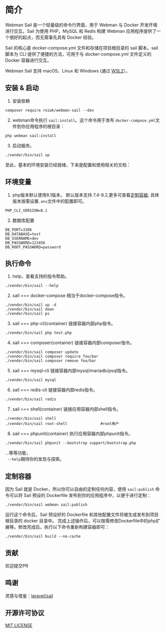 # 简介

Webman Sail 是一个轻量级的命令行界面，用于 Webman 与 Docker 开发环境进行交互。Sail 为使用 PHP，MySQL 和 Redis 构建 Webman 应用程序提供了一个很好的起点，而无需事先具有 Docker 经验。

Sail 的核心是 docker-compose.yml 文件和存储在项目根目录的 sail 脚本。sail 脚本为 CLI 提供了便捷的方法，可用于与 docker-compose.yml 文件定义的 Docker 容器进行交互。

Webman Sail 支持 macOS、Linux 和 Windows (通过 [WSL2](https://docs.microsoft.com/en-us/windows/wsl/about)）。


## 安装 & 启动

1. 安装依赖

```shell
composer require roiwk/webman-sail --dev
```

2. webman命令执行 ```sail:install```。这个命令用于发布 ```docker-compose.yml```文件到你应用程序的根目录：  

```shell
php webman sail:install
```

3. 启动服务。

```shell
./vendor/bin/sail up
```

至此，基本的环境安装已经就绪，下来是配置和使用相关的文档：

## 环境变量
1. php版本默认使用8.1版本。 默认版本支持 7.4-8.2,更多可查看[定制容器](#定制容器); 具体版本按需设置```.env```文件中的配置即可。
```env
PHP_CLI_VERSION=8.1
```

2. 数据库配置  
```env
DB_PORT=3306
DB_DATABASE=test
DB_USERNAME=dev
DB_PASSWORD=123456
DB_ROOT_PASSWORD=password
```

## 执行命令

1. help，查看支持的指令帮助。
```shell
./vendor/bin/sail --help
```

2. sail === docker-compose  相当于docker-compose指令。
```shell
./vendor/bin/sail up -d
./vendor/bin/sail down
./vendor/bin/sail ps
```
3. sail === php-cli(container)  链接容器内部php指令。
```shell
./vendor/bin/sail php test.php
```
4. sail === composer(container) 链接容器内部composer指令。
```shell
./vendor/bin/sail composer update
./vendor/bin/sail composer require foo/bar
./vendor/bin/sail composer remove foo/bar
```
5. sail === mysql-cli  链接容器内部mysql/mariadb/psql指令。
```shell
./vendor/bin/sail mysql
```
6. sail === redis-cli  链接容器内部redis指令。
```shell
./vendor/bin/sail redis
```
7. sail === shell(container) 链接应用容器内部shell指令。
```shell
./vendor/bin/sail shell
./vendor/bin/sail root-shell               #root用户
```
8. sail === phpunit(container) 执行应用容器内部phpunit指令。
```shell
./vendor/bin/sail phpunit --bootstrap support/bootstrap.php
```

...等等功能，  
``` --help```期待你的发现与探索。


## 定制容器

因为 Sail 就是 Docker，所以你可以自由的定制任何内容，使用 ```sail:publish``` 命令可以将 Sail 预设的 Dockerfile 发布到你的应用程序中，以便于进行定制：

```shell
./vendor/bin/sail webman sail:publish
```

运行这个命令后，Sail 预设好的 Dockerfile 和其他配置文件将被生成发布到项目根目录的 docker 目录中。
完成上述操作后，可以按需修改Dockerfile中的php扩展等。修改完成后，执行以下命令重新构建容器即可：

```shell
./vendor/bin/sail build --no-cache
```

## 贡献

欢迎提交PR

## 鸣谢

灵感与借鉴：[laravel/sail](https://github.com/laravel/sail)


## 开源许可协议

 [MIT LICENSE](./LICENSE)
